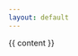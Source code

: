```yaml
---
layout: default
---
```


<article>
  <div class="{{ page.markdown }} page-content">
    {{ content }}
  </div>
</article>
